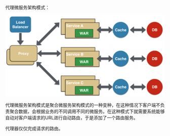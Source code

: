 代理微服务架构模式：

![](/assets/daili-weifuwu.png)

代理微服务架构模式是聚合微服务架构模式的一种变种，在这种情况下客户端不负责聚合数据，会根据业务的不同调用不同的微服务。在这种模式下就需要系统能够自动对客户端请求的URL进行自动路由，于是添加了一个路由服务。

代理器仅仅完成请求的路由。


